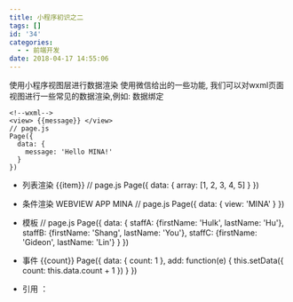 ```yaml
---
title: 小程序初识之二
tags: []
id: '34'
categories:
  - - 前端开发
date: 2018-04-17 14:55:06
---
```


使用小程序视图层进行数据渲染 使用微信给出的一些功能, 我们可以对wxml页面视图进行一些常见的数据渲染,例如: 数据绑定

```
<!--wxml-->
<view> {{message}} </view>
// page.js
Page({
  data: {
    message: 'Hello MINA!'
  }
})
```
<!-- more -->
*   列表渲染 {{item}} // page.js Page({ data: { array: \[1, 2, 3, 4, 5\] } })
    
*   条件渲染 WEBVIEW APP MINA // page.js Page({ data: { view: 'MINA' } })
    
*   模板 // page.js Page({ data: { staffA: {firstName: 'Hulk', lastName: 'Hu'}, staffB: {firstName: 'Shang', lastName: 'You'}, staffC: {firstName: 'Gideon', lastName: 'Lin'} } })
    
*   事件 {{count}} Page({ data: { count: 1 }, add: function(e) { this.setData({ count: this.data.count + 1 }) } })
    
*   引用 ：